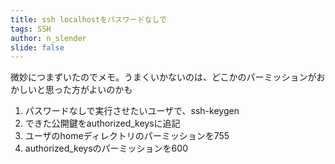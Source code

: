 ```yaml
---
title: ssh localhostをパスワードなしで
tags: SSH
author: n_slender
slide: false
---
```

微妙につまずいたのでメモ。うまくいかないのは、どこかのパーミッションがおかしいと思った方がよいのかも

1. パスワードなしで実行させたいユーザで、ssh-keygen
2. できた公開鍵をauthorized_keysに追記
3. ユーザのhomeディレクトリのパーミッションを755
4. authorized_keysのパーミッションを600


